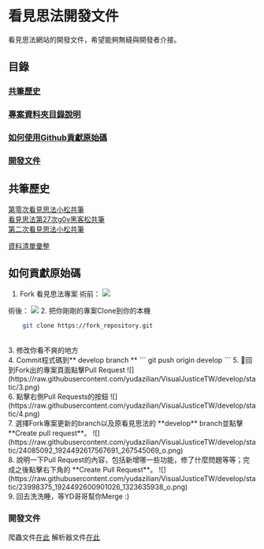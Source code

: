 # 看見思法開發文件
看見思法網站的開發文件，希望能夠無縫與開發者介接。

## 目錄
### <a href="#share_note">共筆歷史</a>
### <a href="#contrib_code">專案資料夾目錄說明</a>
### <a href="#github">如何使用Github貢獻原始碼</a>
### <a href="#dev_note">開發文件 </a>

## <span id="share_note">共筆歷史</span>

[第零次看見思法小松共筆](https://hackmd.io/OwVgbApsYCZgtADhsAzPALCDAzeBDYfATnhBIAYAmHGfc1DIA===)  
[看見思法第27次g0v黑客松共筆](https://hackmd.io/GYFgHArATAjAnAQwLRgKbAMZJHVAjJOEBMbDPABijjj1QGYJgg==)  
[第二次看見思法小松共筆](https://hackmd.io/KYQwrCAsAmBMCMBaA7ABgGysZARrAxojqgBxiIDMk8CBYJAnDUA=)  

[資料清單彙整](https://hackmd.io/AwDmDYHYFME5oLQDMCGAjcCAsAmNWEUVYkEBjaMpAEyTLTNjViA=?both)  


## <span id="contrib_code">如何貢獻原始碼</span>
1. Fork 看見思法專案
術前：
![](https://raw.githubusercontent.com/yudazilian/VisualJusticeTW/develop/static/1.png)

術後：
![](https://raw.githubusercontent.com/yudazilian/VisualJusticeTW/develop/static/2.png)
2.  把你剛剛的專案Clone到你的本機
```bash
    git clone https://fork_repository.git
```
 <br>
3. 修改你看不爽的地方
 <br>
4. Commit程式碼到** develop branch **
```
    git push origin develop
```
5. 回到Fork出的專案頁面點擊Pull Request
![](https://raw.githubusercontent.com/yudazilian/VisualJusticeTW/develop/static/3.png)
 <br>
6. 點擊右側Pull Requests的按鈕
![](https://raw.githubusercontent.com/yudazilian/VisualJusticeTW/develop/static/4.png)
 <br>
7. 選擇Fork專案更新的branch以及原看見思法的 **develop** branch並點擊 **Create pull request**。
![](https://raw.githubusercontent.com/yudazilian/VisualJusticeTW/develop/static/24085092_1924492617567691_267545069_o.png)
 <br>
8. 說明一下Pull Request的內容，包括新增哪一些功能，修了什麼問題等等；完成之後點擊右下角的 **Create Pull Request**。
![](https://raw.githubusercontent.com/yudazilian/VisualJusticeTW/develop/static/23998375_1924492600901026_1323635938_o.png)
 <br>
9. 回去洗洗睡，等YD哥哥幫你Merge :)
 <br>

### <span id="dev_note">開發文件 </span>

爬蟲文件[在此](https://github.com/yudazilian/VisualJusticeTW/tree/develop/crawler)
解析器文件[在此](https://github.com/yudazilian/VisualJusticeTW/tree/develop/parser)
